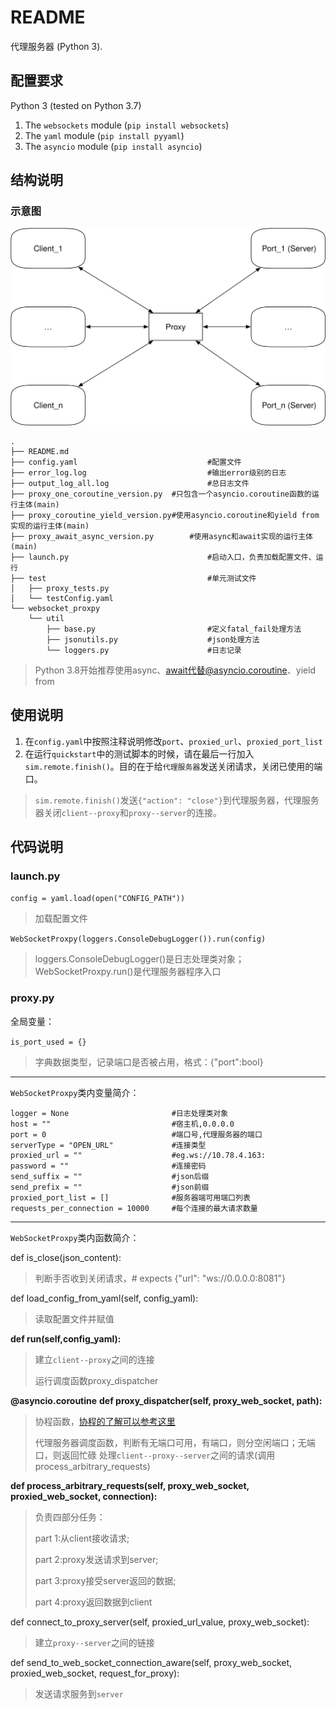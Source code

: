 # README

代理服务器 (Python 3).

## 配置要求

Python 3 (tested on Python 3.7)

1. The `websockets` module (`pip install websockets`)
2. The `yaml` module (`pip install pyyaml`)
3. The `asyncio` module (`pip install asyncio`)

## 结构说明
### 示意图
![结构图](media/代理服务器示意图.svg)

```shell
.
├── README.md
├── config.yaml             				#配置文件
├── error_log.log          					#输出error级别的日志
├── output_log_all.log      				#总日志文件
├── proxy_one_coroutine_version.py  #只包含一个asyncio.coroutine函数的运行主体(main)
├── proxy_coroutine_yield_version.py#使用asyncio.coroutine和yield from实现的运行主体(main)
├── proxy_await_async_version.py		#使用async和await实现的运行主体(main)
├── launch.py               				#启动入口，负责加载配置文件、运行
├── test                    				#单元测试文件
│   ├── proxy_tests.py      
│   └── testConfig.yaml
└── websocket_proxpy        
    └── util                
        ├── base.py         				#定义fatal_fail处理方法
        ├── jsonutils.py    				#json处理方法
        └── loggers.py      				#日志记录
```

>Python 3.8开始推荐使用async、await代替@asyncio.coroutine、yield from

## 使用说明

1. 在`config.yaml`中按照注释说明修改`port`、`proxied_url`、`proxied_port_list`
2. 在运行`quickstart`中的测试脚本的时候，请在最后一行加入`sim.remote.finish()`。目的在于给`代理服务器`发送关闭请求，关闭已使用的端口。
>`sim.remote.finish()`发送`{"action": "close"}`到代理服务器，代理服务器关闭`client--proxy`和`proxy--server`的连接。


## 代码说明

### launch.py

`config = yaml.load(open("CONFIG_PATH")) `

>加载配置文件

`WebSocketProxpy(loggers.ConsoleDebugLogger()).run(config)`

>loggers.ConsoleDebugLogger()是日志处理类对象；WebSocketProxpy.run()是代理服务器程序入口

### proxy.py

全局变量：

`is_port_used = {}`

>字典数据类型，记录端口是否被占用，格式：{"port":bool}


-------

`WebSocketProxpy`类内变量简介：

```
logger = None                       #日志处理类对象
host = ""                           #宿主机,0.0.0.0
port = 0                            #端口号,代理服务器的端口
serverType = "OPEN_URL"             #连接类型
proxied_url = ""                    #eg.ws://10.78.4.163:    
password = ""                       #连接密码
send_suffix = ""                    #json后缀
send_prefix = ""                    #json前缀
proxied_port_list = []              #服务器端可用端口列表
requests_per_connection = 10000     #每个连接的最大请求数量
```

-------

`WebSocketProxpy`类内函数简介：

def is_close(json_content):

> 判断手否收到关闭请求，# expects {"url": "ws://0.0.0.0:8081"}

def load_config_from_yaml(self, config_yaml):

> 读取配置文件并赋值

**def run(self,config_yaml):**

> 建立`client--proxy`之间的连接 
>
> 运行调度函数proxy_dispatcher

**@asyncio.coroutine**
**def proxy_dispatcher(self, proxy_web_socket, path):**

> 协程函数，[协程的了解可以参考这里](https://pythonav.com/wiki/detail/6/91/)
>
> 代理服务器调度函数，判断有无端口可用，有端口，则分空闲端口；无端口，则返回忙碌
> 处理`client--proxy--server`之间的请求(调用process_arbitrary_requests)

**def process_arbitrary_requests(self, proxy_web_socket, proxied_web_socket, connection):**

> 负责四部分任务：
>
> part 1:从client接收请求;
>
> part 2:proxy发送请求到server;
>
> part 3:proxy接受server返回的数据;
>
> part 4:proxy返回数据到client


def connect_to_proxy_server(self, proxied_url_value, proxy_web_socket):

> 建立`proxy--server`之间的链接

def send_to_web_socket_connection_aware(self, proxy_web_socket, proxied_web_socket, request_for_proxy):

> 发送请求服务到`server`

